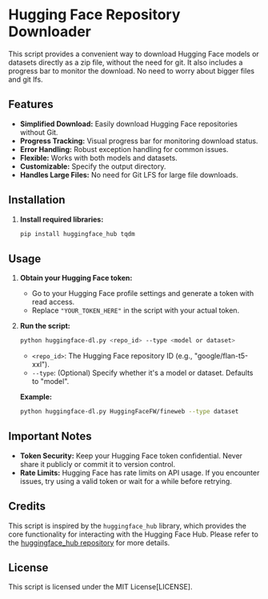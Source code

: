 # Hugging Face Repository Downloader

This script provides a convenient way to download Hugging Face models or datasets directly as a zip file, without the need for git. It also includes a progress bar to monitor the download. No need to worry about bigger files and git lfs.

## Features

- **Simplified Download:** Easily download Hugging Face repositories without Git.
- **Progress Tracking:** Visual progress bar for monitoring download status.
- **Error Handling:** Robust exception handling for common issues.
- **Flexible:** Works with both models and datasets.
- **Customizable:** Specify the output directory.
- **Handles Large Files:**  No need for Git LFS for large file downloads.

## Installation

1. **Install required libraries:**
   ```bash
   pip install huggingface_hub tqdm
   ```

## Usage

1. **Obtain your Hugging Face token:**
   - Go to your Hugging Face profile settings and generate a token with read access.
   - Replace `"YOUR_TOKEN_HERE"` in the script with your actual token.

2. **Run the script:**
   ```bash
   python huggingface-dl.py <repo_id> --type <model or dataset>
   ```

   - `<repo_id>`: The Hugging Face repository ID (e.g., "google/flan-t5-xxl").
   - `--type`: (Optional) Specify whether it's a model or dataset. Defaults to "model".

   **Example:**
   ```bash
   python huggingface-dl.py HuggingFaceFW/fineweb --type dataset
   ```
## Important Notes

- **Token Security:** Keep your Hugging Face token confidential. Never share it publicly or commit it to version control.
- **Rate Limits:** Hugging Face has rate limits on API usage. If you encounter issues, try using a valid token or wait for a while before retrying.

## Credits

This script is inspired by the `huggingface_hub` library, which provides the core functionality for interacting with the Hugging Face Hub. Please refer to the [huggingface_hub repository](https://github.com/huggingface/huggingface_hub) for more details.

## License

This script is licensed under the MIT License[LICENSE].
```

